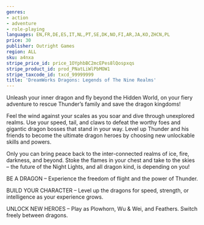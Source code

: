 ```yaml
---
genres:
- action
- adventure
- role-playing
languages: EN,FR,DE,ES,IT,NL,PT,SE,DK,NO,FI,AR,JA,KO,ZHCN,PL
price: 30
publisher: Outright Games
region: ALL
sku: a4nxa
stripe_price_id: price_1OYphbBC2mcEPes8lQospxqs
stripe_product_id: prod_PNatLiWlPbMOW1
stripe_taxcode_id: txcd_99999999
title: 'DreamWorks Dragons: Legends of The Nine Realms'
---
```


Unleash your inner dragon and fly beyond the Hidden World, on your fiery adventure to rescue Thunder’s family and save the dragon kingdoms!

Feel the wind against your scales as you soar and dive through unexplored realms. Use your speed, tail, and claws to defeat the worthy foes and gigantic dragon bosses that stand in your way. Level up Thunder and his friends to become the ultimate dragon heroes by choosing new unlockable skills and powers.

Only you can bring peace back to the inter-connected realms of ice, fire, darkness, and beyond. Stoke the flames in your chest and take to the skies – the future of the Night Lights, and all dragon kind, is depending on you!

BE A DRAGON – Experience the freedom of flight and the power of Thunder.

BUILD YOUR CHARACTER – Level up the dragons for speed, strength, or intelligence as your experience grows.

UNLOCK NEW HEROES – Play as Plowhorn, Wu &amp; Wei, and Feathers. Switch freely between dragons.